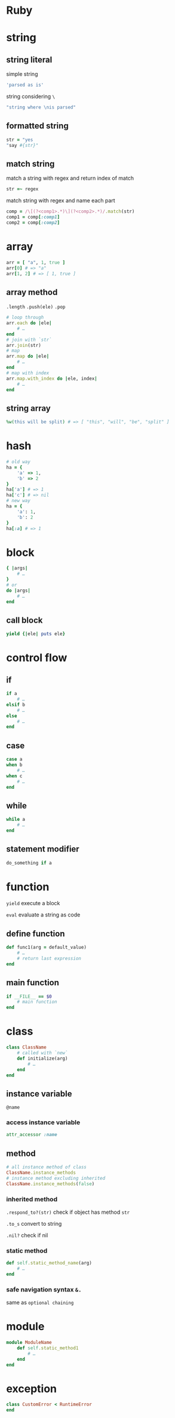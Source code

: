 # Ruby

# string

## string literal

simple string

```ruby
'parsed as is'
```

string considering `\`

```ruby
"string where \nis parsed"
```

## formatted string

```ruby
str = "yes
"say #{str}"
```

## match string

match a string with regex and return index of match

```ruby
str =~ regex
```

match string with regex and name each part

```ruby
comp = /\[(?<comp1>.*)\](?<comp2>.*)/.match(str)
comp1 = comp[:comp1]
comp2 = comp[:comp2]
```

# array

```ruby
arr = [ "a", 1, true ]
arr[0] # => "a"
arr[1, 2] # => [ 1, true ]
```

## array method

`.length` `.push(ele)` `.pop`

```ruby
# loop through
arr.each do |ele|
    # …
end
# join with `str`
arr.join(str)
# map
arr.map do |ele|
    # …
end
# map with index
arr.map.with_index do |ele, index|
    # …
end
```

## string array

```ruby
%w(this will be split) # => [ "this", "will", "be", "split" ]
```

# hash

```ruby
# old way
ha = {
    'a' => 1,
    'b' => 2
}
ha['a'] # => 1
ha['c'] # => nil
# new way
ha = {
    'a': 1,
    'b': 2
}
ha[:a] # => 1
```

# block

```ruby
{ |args|
    # …
}
# or
do |args|
    # …
end
```

## call block

```ruby
yield {|ele| puts ele}
```

# control flow

## if

```ruby
if a
    # …
elsif b
    # …
else
    # …
end
```

## case

```ruby
case a
when b
    # …
when c
    # …
end
```

## while

```ruby
while a
    # …
end
```

## statement modifier

```ruby
do_something if a
```

# function

`yield` execute a block

`eval` evaluate a string as code

## define function

```ruby
def func1(arg = default_value)
    # …
    # return last expression
end
```

## main function

```ruby
if __FILE__ == $0
    # main function
end
```

# class

```ruby
class ClassName
    # called with `new`
    def initialize(arg)
        # …
    end
end
```

## instance variable

`@name`

### access instance variable

```ruby
attr_accessor :name
```

## method

```ruby
# all instance method of class
ClassName.instance_methods
# instance method excluding inherited
ClassName.instance_methods(false)
```

### inherited method

`.respond_to?(str)` check if object has method `str`

`.to_s` convert to string

`.nil?` check if nil

### static method

```ruby
def self.static_method_name(arg)
    # …
end
```

### safe navigation syntax `&.`

same as `optional chaining`

# module

```ruby
module ModuleName
    def self.static_method1
        # …
    end
end
```

# exception

```ruby
class CustomError < RuntimeError
end
```
